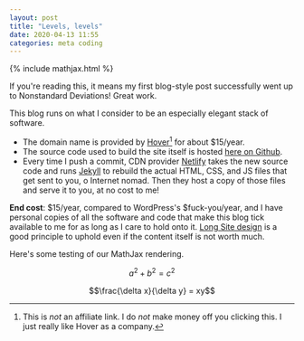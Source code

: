 ```yaml
---
layout: post
title: "Levels, levels"
date: 2020-04-13 11:55
categories: meta coding
---
```


{% include mathjax.html %}

If you're reading this, it means my first blog-style post successfully went up to Nonstandard Deviations! Great work.

This blog runs on what I consider to be an especially elegant stack of software.

- The domain name is provided by [Hover](https://www.hover.com/)[^6466] for about $15/year.
- The source code used to build the site itself is hosted [here on Github](https://github.com/AndrewQuinn2020/Nonstandard-Deviations).
- Every time I push a commit, CDN provider [Netlify](https://www.netlify.com/) takes the new source code and runs [Jekyll](https://jekyllrb.com/) to rebuild the actual HTML, CSS, and JS files that get sent to you, o Internet nomad. Then they host a copy of those files and serve it to you, at no cost to me!

**End cost**: $15/year, compared to WordPress's
$fuck-you/year, and I have personal copies of all the software and code that make this blog tick available to me for as long as I care to hold onto it. [Long Site design](https://www.gwern.net/About#long-site) is a good principle to uphold even if the content itself is not worth much.

Here's some testing of our MathJax rendering.

 $$a^2 + b^2 = c^2$$

 $$\frac{\delta x}{\delta y} = xy$$

[^6466]: This is *not* an affiliate link. I do *not* make money off you clicking this. I just really like Hover as a company.
